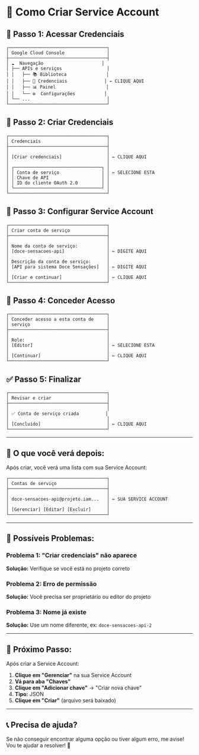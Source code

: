 # 🔑 Como Criar Service Account

## 📍 **Passo 1: Acessar Credenciais**

```
┌─────────────────────────────────────┐
│ Google Cloud Console                │
├─────────────────────────────────────┤
│ ☁️  Navegação                      │
│ ├── APIs e serviços                 │
│ │   ├── 📚 Biblioteca               │
│ │   ├── 🔑 Credenciais              │ ← CLIQUE AQUI
│ │   ├── 📊 Painel                   │
│ │   └── ⚙️  Configurações           │
│ └── ...                             │
└─────────────────────────────────────┘
```

## 🔧 **Passo 2: Criar Credenciais**

```
┌─────────────────────────────────────┐
│ Credenciais                         │
├─────────────────────────────────────┤
│                                     │
│ [Criar credenciais]                 │ ← CLIQUE AQUI
│                                     │
│ ┌─────────────────────────────────┐ │
│ │ Conta de serviço                │ │ ← SELECIONE ESTA
│ │ Chave de API                    │ │
│ │ ID do cliente OAuth 2.0         │ │
│ └─────────────────────────────────┘ │
└─────────────────────────────────────┘
```

## 📝 **Passo 3: Configurar Service Account**

```
┌─────────────────────────────────────┐
│ Criar conta de serviço              │
├─────────────────────────────────────┤
│                                     │
│ Nome da conta de serviço:           │
│ [doce-sensacoes-api]                │ ← DIGITE AQUI
│                                     │
│ Descrição da conta de serviço:      │
│ [API para sistema Doce Sensações]   │ ← DIGITE AQUI
│                                     │
│ [Criar e continuar]                 │ ← CLIQUE AQUI
└─────────────────────────────────────┘
```

## 🔐 **Passo 4: Conceder Acesso**

```
┌─────────────────────────────────────┐
│ Conceder acesso a esta conta de     │
│ serviço                             │
├─────────────────────────────────────┤
│                                     │
│ Role:                               │
│ [Editor]                            │ ← SELECIONE ESTA
│                                     │
│ [Continuar]                         │ ← CLIQUE AQUI
└─────────────────────────────────────┘
```

## ✅ **Passo 5: Finalizar**

```
┌─────────────────────────────────────┐
│ Revisar e criar                     │
├─────────────────────────────────────┤
│                                     │
│ ✅ Conta de serviço criada          │
│                                     │
│ [Concluído]                         │ ← CLIQUE AQUI
└─────────────────────────────────────┘
```

---

## 🎯 **O que você verá depois:**

Após criar, você verá uma lista com sua Service Account:
```
┌─────────────────────────────────────┐
│ Contas de serviço                   │
├─────────────────────────────────────┤
│                                     │
│ doce-sensacoes-api@projeto.iam...   │ ← SUA SERVICE ACCOUNT
│                                     │
│ [Gerenciar] [Editar] [Excluir]      │
└─────────────────────────────────────┘
```

---

## 🚨 **Possíveis Problemas:**

### **Problema 1: "Criar credenciais" não aparece**
**Solução:** Verifique se você está no projeto correto

### **Problema 2: Erro de permissão**
**Solução:** Você precisa ser proprietário ou editor do projeto

### **Problema 3: Nome já existe**
**Solução:** Use um nome diferente, ex: `doce-sensacoes-api-2`

---

## 🎯 **Próximo Passo:**

Após criar a Service Account:
1. **Clique em "Gerenciar"** na sua Service Account
2. **Vá para aba "Chaves"**
3. **Clique em "Adicionar chave"** → "Criar nova chave"
4. **Tipo:** JSON
5. **Clique em "Criar"** (arquivo será baixado)

---

## 📞 **Precisa de ajuda?**

Se não conseguir encontrar alguma opção ou tiver algum erro, me avise! Vou te ajudar a resolver! 🍰 